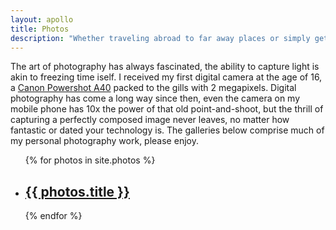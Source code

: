 ```yaml
---
layout: apollo
title: Photos
description: "Whether traveling abroad to far away places or simply getting lost in my own backyard, I've always managed to keep a camera at my side. View my collections of photos here."
---
```


The art of photography has always fascinated, the ability to capture light is akin to freezing time iself. I received my first digital camera at the age of 16, a [Canon Powershot A40](https://www.imaging-resource.com/PRODS/A40/A40A.HTM) packed to the gills with 2 megapixels. Digital photography has come a long way since then, even the camera on my mobile phone has 10x the power of that old point-and-shoot, but the thrill of capturing a perfectly composed image never leaves, no matter how fantastic or dated your technology is. The galleries below comprise much of my personal photography work, please enjoy.

<div class="post">
  <ul class="photo-gallery">
{% for photos in site.photos %}
    <li style="background-image:url(thumb/{{ photos.thumbnail }})">
      <a href="{{ photos.permalink }}" title="{{ photos.title }}">
          <h2>{{ photos.title }}</h2>
      </a>
    </li>
{% endfor %}
  </ul>
</div>
